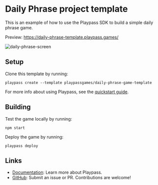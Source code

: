 # Daily Phrase project template

This is an example of how to use the Playpass SDK to build a simple daily phrase game.

Preview: https://daily-phrase-template.playpass.games/

![daily-phrase-screen](https://user-images.githubusercontent.com/82400122/168183242-11f818e8-6b1a-4a36-b6e7-746a4b3a5e9f.png)

## Setup

Clone this template by running:

```shell
playpass create --template playpassgames/daily-phrase-game-template
```

For more info about using Playpass, see the [quickstart guide](https://docs.playpass.games/).

## Building

Test the game locally by running:

```shell
npm start
```

Deploy the game by running:

```shell
playpass deploy
```

## Links

- [Documentation](https://docs.playpass.games): Learn more about Playpass.
- [GitHub](https://github.com/playpassgames/playpass): Submit an issue or PR. Contributions are welcome!

